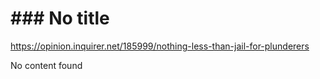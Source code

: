 # ### No title

https://opinion.inquirer.net/185999/nothing-less-than-jail-for-plunderers



No content found
